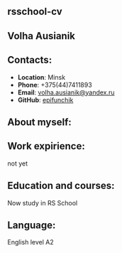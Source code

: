 ## rsschool-cv

## Volha Ausianik

## Contacts:
  * __Location__: Minsk
  * __Phone__: +375(44)7411893
  * __Email__: volha.ausianik@yandex.ru
  * __GitHub__: [epifunchik](https://github.com/epifunchik)

## About myself:

## Work expirience:

   not yet

## Education and courses:

   Now study in RS School

## Language:

   English level A2